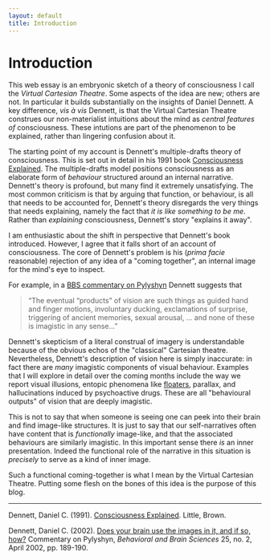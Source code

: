 ```yaml
---
layout: default
title: Introduction
---
```


# Introduction

This web essay is an embryonic sketch of a theory of consciousness I
call the _Virtual Cartesian Theatre_. Some aspects of the idea are new;
others are not. In particular it builds substantially on the insights of
Daniel Dennett. A key difference, _vis à vis_ Dennett, is that the
Virtual Cartesian Theatre construes our non-materialist intuitions about
the mind as _central features of_ consciousness. These intutions are
part of the phenomenon to be explained, rather than lingering confusion
about it.

The starting point of my account is Dennett's multiple-drafts theory of
consciousness. This is set out in detail in his 1991 book
[Consciousness Explained](#dennett91a). The multiple-drafts model
positions consciousness as an elaborate form of _behaviour_ structured
around an internal narrative. Dennett's theory is profound, but many
find it extremely unsatisfying. The most common criticism is that by
arguing that function, or behaviour, is all that needs to be accounted
for, Dennett's theory disregards the very things that needs explaining,
namely the fact that _it is like something to be me_. Rather than
_explaining_ consciousness, Dennett's story "explains it away".

I am enthusiastic about the shift in perspective that Dennett's book
introduced. However, I agree that it falls short of an account of
consciousness. The core of Dennett's problem is his (_prima facie_
reasonable) rejection of any idea of a "coming together", an internal
image for the mind's eye to inspect.

For example, in a [BBS commentary on Pylyshyn](#dennett02) Dennett
suggests that

> “The eventual “products” of vision are such things as guided hand and
> finger motions, involuntary ducking, exclamations of surprise, triggering
> of ancient memories, sexual arousal, ... and none of these is imagistic
> in any sense...”

Dennett's skepticism of a literal construal of imagery is understandable
because of the obvious echos of the "classical" Cartesian theatre.
Nevertheless, Dennett's description of vision here is simply inaccurate:
in fact there are _many_ imagistic components of visual behaviour.
Examples that I will explore in detail over the coming months include
the way we report visual illusions, entopic phenomena like
[floaters](https://en.wikipedia.org/wiki/Floater), parallax, and
hallucinations induced by psychoactive drugs. These are all "behavioural
outputs" of vision that are deeply imagistic.

This is not to say that when someone is seeing one can peek into their
brain and find image-like structures. It is just to say that our
self-narratives often have content that is _functionally_ image-like,
and that the associated behaviours are similarly imagistic. In this
important sense there _is_ an inner presentation. Indeed the functional
role of the narrative in this situation is _precisely_ to serve as a
kind of inner image.

Such a functional coming-together is what I mean by the Virtual
Cartesian Theatre. Putting some flesh on the bones of this idea is the
purpose of this blog.

* * *

<a name="dennett91a"></a>Dennett, Daniel C. (1991).
[Consciousness Explained](). Little, Brown.

<a name="dennett02"></a>Dennett, Daniel C. (2002).
[Does your brain use the images in it, and if so, how?]() Commentary on
Pylyshyn, _Behavioral and Brain Sciences_ 25, no. 2, April 2002, pp.
189-190.
